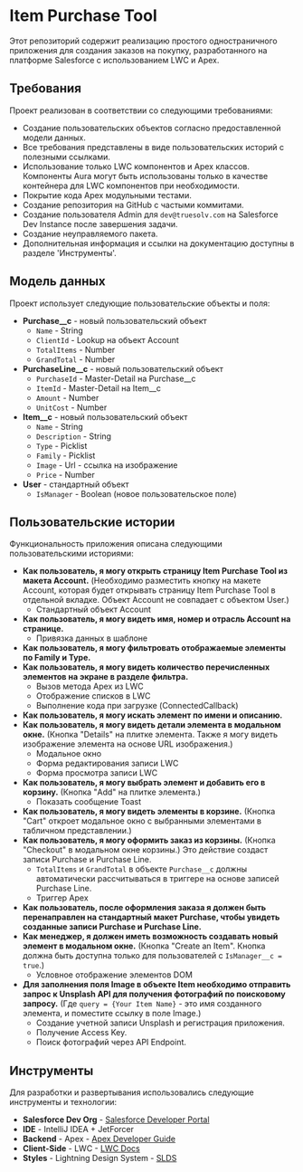 # Item Purchase Tool

Этот репозиторий содержит реализацию простого одностраничного приложения для создания заказов на покупку, разработанного на платформе Salesforce с использованием LWC и Apex.




## Требования

Проект реализован в соответствии со следующими требованиями:

*   Создание пользовательских объектов согласно предоставленной модели данных.
*   Все требования представлены в виде пользовательских историй с полезными ссылками.
*   Использование только LWC компонентов и Apex классов. Компоненты Aura могут быть использованы только в качестве контейнера для LWC компонентов при необходимости.
*   Покрытие кода Apex модульными тестами.
*   Создание репозитория на GitHub с частыми коммитами.
*   Создание пользователя Admin для `dev@truesolv.com` на Salesforce Dev Instance после завершения задачи.
*   Создание неуправляемого пакета.
*   Дополнительная информация и ссылки на документацию доступны в разделе 'Инструменты'.




## Модель данных

Проект использует следующие пользовательские объекты и поля:

*   **Purchase__c** - новый пользовательский объект
    *   `Name` - String
    *   `ClientId` - Lookup на объект Account
    *   `TotalItems` - Number
    *   `GrandTotal` - Number
*   **PurchaseLine__c** - новый пользовательский объект
    *   `PurchaseId` - Master-Detail на Purchase__c
    *   `ItemId` - Master-Detail на Item__c
    *   `Amount` - Number
    *   `UnitCost` - Number
*   **Item__c** - новый пользовательский объект
    *   `Name` - String
    *   `Description` - String
    *   `Type` - Picklist
    * `Family` - Picklist
    *   `Image` - Url - ссылка на изображение
    *   `Price` - Number
*   **User** - стандартный объект
    *   `IsManager` - Boolean (новое пользовательское поле)




## Пользовательские истории

Функциональность приложения описана следующими пользовательскими историями:

*   **Как пользователь, я могу открыть страницу Item Purchase Tool из макета Account.** (Необходимо разместить кнопку на макете Account, которая будет открывать страницу Item Purchase Tool в отдельной вкладке. Объект Account не совпадает с объектом User.)
    *   Стандартный объект Account
*   **Как пользователь, я могу видеть имя, номер и отрасль Account на странице.**
    *   Привязка данных в шаблоне
*   **Как пользователь, я могу фильтровать отображаемые элементы по Family и Type.**
*   **Как пользователь, я могу видеть количество перечисленных элементов на экране в разделе фильтра.**
    *   Вызов метода Apex из LWC
    *   Отображение списков в LWC
    *   Выполнение кода при загрузке (ConnectedCallback)
*   **Как пользователь, я могу искать элемент по имени и описанию.**
*   **Как пользователь, я могу видеть детали элемента в модальном окне.** (Кнопка "Details" на плитке элемента. Также я могу видеть изображение элемента на основе URL изображения.)
    *   Модальное окно
    *   Форма редактирования записи LWC
    *   Форма просмотра записи LWC
*   **Как пользователь, я могу выбрать элемент и добавить его в корзину.** (Кнопка "Add" на плитке элемента.)
    *   Показать сообщение Toast
*   **Как пользователь, я могу видеть элементы в корзине.** (Кнопка "Cart" откроет модальное окно с выбранными элементами в табличном представлении.)
*   **Как пользователь, я могу оформить заказ из корзины.** (Кнопка "Checkout" в модальном окне корзины.) Это действие создаст записи Purchase и Purchase Line.
    *   `TotalItems` и `GrandTotal` в объекте `Purchase__c` должны автоматически рассчитываться в триггере на основе записей Purchase Line.
    *   Триггер Apex
*   **Как пользователь, после оформления заказа я должен быть перенаправлен на стандартный макет Purchase, чтобы увидеть созданные записи Purchase и Purchase Line.**
*   **Как менеджер, я должен иметь возможность создавать новый элемент в модальном окне.** (Кнопка "Create an Item". Кнопка должна быть доступна только для пользователей с `IsManager__c = true`.)
    *   Условное отображение элементов DOM
*   **Для заполнения поля Image в объекте Item необходимо отправить запрос к Unsplash API для получения фотографий по поисковому запросу.** (Где `query = {Your Item Name}` - это имя созданного элемента, и поместите ссылку в поле Image.)
    *   Создание учетной записи Unsplash и регистрация приложения.
    *   Получение Access Key.
    *   Поиск фотографий через API Endpoint.




## Инструменты

Для разработки и развертывания использовались следующие инструменты и технологии:

*   **Salesforce Dev Org** - [Salesforce Developer Portal](https://developer.salesforce.com/)
*   **IDE** - IntelliJ IDEA + JetForcer
*   **Backend** - Apex - [Apex Developer Guide](https://developer.salesforce.com/docs/atlas.en-us.apexcode.meta/apexcode/apex_dev_guide.htm)
*   **Client-Side** - LWC - [LWC Docs](https://developer.salesforce.com/docs/component-library/documentation/lwc)
*   **Styles** - Lightning Design System - [SLDS](https://www.lightningdesignsystem.com/)




